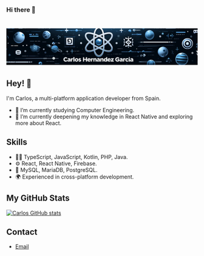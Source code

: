 ### Hi there 👋
<h1 align="center">
  <img src="https://github.com/carloshg12/ProjectAssets/blob/main/Profile/banner.PNG?raw=true" alt="Carlos Hernandez" />
</h1>

## Hey! 👋
I'm Carlos, a multi-platform application developer from Spain.

- 🔭 I’m currently studying Computer Engineering.
- 🌱 I’m currently deepening my knowledge in React Native and exploring more about React.

## Skills
- 👨‍💻 TypeScript, JavaScript, Kotlin, PHP, Java.
- ⚙️ React, React Native, Firebase.
- 💽 MySQL, MariaDB, PostgreSQL.
- 🌍 Experienced in cross-platform development.

## My GitHub Stats
[![Carlos GitHub stats](https://github-readme-stats.vercel.app/api?username=carloshg12)](https://github.com/anuraghazra/github-readme-stats&hide=contribs,prs)

## Contact
- [Email](mailto:carloscharlyhg0@gmail.com)
<!--
- [@carloshg12](https://twitter.com/carloshg12) on Twitter
- [LinkedIn Profile](https://www.linkedin.com/in/carlos-hernandez/)
-->
<!--
**carloshg12/carloshg12** is a ✨ _special_ ✨ repository because its `README.md` (this file) appears on your GitHub profile.
Here are some ideas to get you started:

- 🔭 I’m currently working on ...
- 🌱 I’m currently learning ...
- 👯 I’m looking to collaborate on ...
- 🤔 I’m looking for help with ...
- 💬 Ask me about ...
- 📫 How to reach me: ...
- 😄 Pronouns: ...
- ⚡ Fun fact: ...
-->
